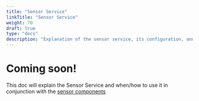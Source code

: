 ```yaml
---
title: "Sensor Service"
linkTitle: "Sensor Service"
weight: 70
draft: true 
type: "docs"
description: "Explanation of the sensor service, its configuration, and its functionality."
---
```

# Coming soon!
This doc will explain the Sensor Service and when/how to use it in conjunction with the [sensor components](components/sensor)
